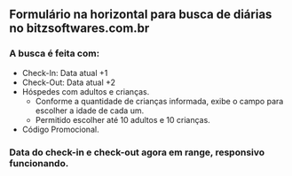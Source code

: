 ## Formulário na horizontal para busca de diárias no bitzsoftwares.com.br
### A busca é feita com:
- Check-In: Data atual +1
- Check-Out: Data atual +2
- Hóspedes com adultos e crianças.
  - Conforme a quantidade de crianças informada, exibe o campo para escolher a idade de cada um.
  - Permitido escolher até 10 adultos e 10 crianças.
- Código Promocional.

### Data do check-in e check-out agora em range, responsivo funcionando.

